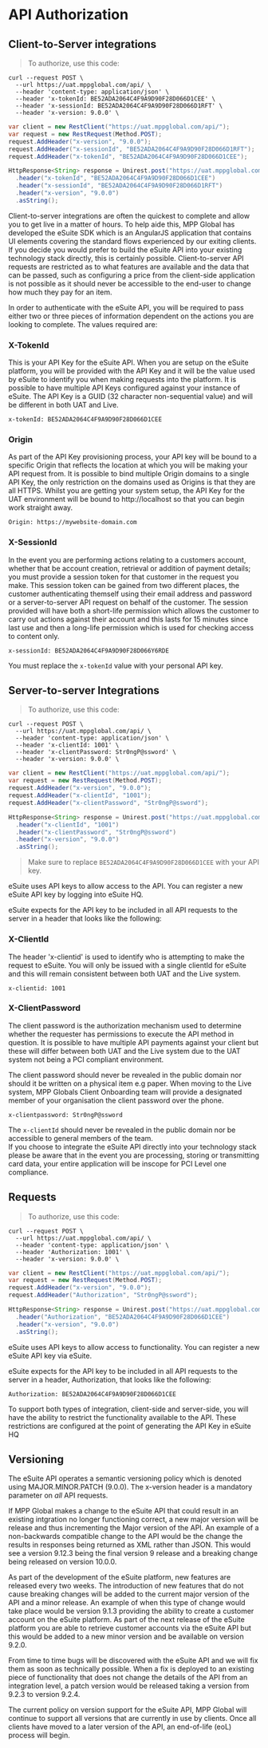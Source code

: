 # API Authorization

## Client-to-Server integrations

> To authorize, use this code:

```shell
curl --request POST \
  --url https://uat.mppglobal.com/api/ \
  --header 'content-type: application/json' \
  --header 'x-tokenId: BE52ADA2064C4F9A9D90F28D066D1CEE' \
  --header 'x-sessionId: BE52ADA2064C4F9A9D90F28D066D1RFT' \
  --header 'x-version: 9.0.0' \
```

```csharp
var client = new RestClient("https://uat.mppglobal.com/api/");
var request = new RestRequest(Method.POST);
request.AddHeader("x-version", "9.0.0");
request.AddHeader("x-sessionId", "BE52ADA2064C4F9A9D90F28D066D1RFT");
request.AddHeader("x-tokenId", "BE52ADA2064C4F9A9D90F28D066D1CEE");

```

```java
HttpResponse<String> response = Unirest.post("https://uat.mppglobal.com/api/")
  .header("x-tokenId", "BE52ADA2064C4F9A9D90F28D066D1CEE")
  .header("x-sessionId", "BE52ADA2064C4F9A9D90F28D066D1RFT")
  .header("x-version", "9.0.0")
  .asString();
```


Client-to-server integrations are often the quickest to complete and allow you to get live in a matter of hours. To help aide this, MPP Global has developed the eSuite SDK which is an AngularJS application that contains UI elements covering the standard flows experienced by our exiting clients. If you decide you would prefer to build the eSuite API into your existing technology stack directly, this is certainly possible. Client-to-server API requests are restricted as to what features are available and the data that can be passed, such as configuring a price from the client-side application is not possible as it should never be accessible to the end-user to change how much they pay for an item.

In order to authenticate with the eSuite API, you will be required to pass either two or three pieces of information dependent on the actions you are looking to complete. The values required are:

### X-TokenId

This is your API Key for the eSuite API. When you are setup on the eSuite platform, you will be provided with the API Key and it will be the value used by eSuite to identify you when making requests into the platform. It is possible to have multiple API Keys configured against your instance of eSuite. The API Key is a GUID (32 character non-sequential value) and will be different in both UAT and Live.

`x-tokenId: BE52ADA2064C4F9A9D90F28D066D1CEE`

### Origin

As part of the API Key provisioning process, your API key will be bound to a specific Origin that reflects the location at which you will be making your API request from. It is possible to bind multiple Origin domains to a single API Key, the only restriction on the domains used as Origins is that they are all HTTPS. Whilst you are getting your system setup, the API Key for the UAT environment will be bound to http://localhost so that you can begin work straight away.

`Origin: https://mywebsite-domain.com`

### X-SessionId

In the event you are performing actions relating to a customers account, whether that be account creation, retrieval or addition of payment details; you must provide a session token for that customer in the request you make. This session token can be gained from two different places, the customer authenticating themself using their email address and password or a server-to-server API request on behalf of the customer. The session provided will have both a short-life permission which allows the customer to carry out actions against their account and this lasts for 15 minutes since last use and then a long-life permission which is used for checking access to content only.

`x-sessionId: BE52ADA2064C4F9A9D90F28D066Y6RDE`



<aside class="warning">
You must replace the <code>x-tokenId</code> value with your personal API key.
</aside>

## Server-to-server Integrations

> To authorize, use this code:

```shell
curl --request POST \
  --url https://uat.mppglobal.com/api/ \
  --header 'content-type: application/json' \
  --header 'x-clientId: 1001' \
  --header 'x-clientPassword: Str0ngP@ssword' \
  --header 'x-version: 9.0.0' \
```

```csharp
var client = new RestClient("https://uat.mppglobal.com/api/");
var request = new RestRequest(Method.POST);
request.AddHeader("x-version", "9.0.0");
request.AddHeader("x-clientId", "1001");
request.AddHeader("x-clientPassword", "Str0ngP@ssword");
```

```java
HttpResponse<String> response = Unirest.post("https://uat.mppglobal.com/api/")
  .header("x-clientId", "1001")
  .header("x-clientPassword", "Str0ngP@ssword")
  .header("x-version", "9.0.0")
  .asString();
```


> Make sure to replace `BE52ADA2064C4F9A9D90F28D066D1CEE` with your API key.

eSuite uses API keys to allow access to the API. You can register a new eSuite API key by logging into eSuite HQ.

eSuite expects for the API key to be included in all API requests to the server in a header that looks like the following:

### X-ClientId

The header 'x-clientid' is used to identify who is attempting to make the request to eSuite. You will only be issued with a single clientId for eSuite and this will remain consistent between both UAT and the Live system.

`x-clientid: 1001`

### X-ClientPassword

The client password is the authorization mechanism used to determine whether the requester has permissions to execute the API method in question. It is possible to have multiple API payments against your client but these will differ between both UAT and the Live system due to the UAT system not being a PCI compliant environment. 

The client password should never be revealed in the public domain nor should it be written on a physical item e.g paper. When moving to the Live system, MPP Globals Client Onboarding team will provide a designated member of your organisation the client password over the phone.

`x-clientpassword: Str0ngP@ssword`

<aside class="warning">
The <code>x-clientId</code> should never be revealed in the public domain nor be accessible to general members of the team.
</aside>

<aside class="warning">
If you choose to integrate the eSuite API directly into your technology stack please be aware that in the event you are processing, storing or transmitting card data, your entire application will be inscope for PCI Level one compliance.
</aside>

## Requests

> To authorize, use this code:

```shell
curl --request POST \
  --url https://uat.mppglobal.com/api/ \
  --header 'content-type: application/json' \
  --header 'Authorization: 1001' \
  --header 'x-version: 9.0.0' \
```

```csharp
var client = new RestClient("https://uat.mppglobal.com/api/");
var request = new RestRequest(Method.POST);
request.AddHeader("x-version", "9.0.0");
request.AddHeader("Authorization", "Str0ngP@ssword");
```

```java
HttpResponse<String> response = Unirest.post("https://uat.mppglobal.com/api/")
  .header("Authorization", "BE52ADA2064C4F9A9D90F28D066D1CEE")
  .header("x-version", "9.0.0")
  .asString();
```

eSuite uses API keys to allow access to functionality. You can register a new eSuite API key via eSuite.

eSuite expects for the API key to be included in all API requests to the server in a header, Authorization, that looks like the following:

`Authorization: BE52ADA2064C4F9A9D90F28D066D1CEE`

To support both types of integration, client-side and server-side, you will have the ability to restrict the functionality available to the API. These restrictions are configured at the point of generating the API Key in eSuite HQ

## Versioning
The eSuite API operates a semantic versioning policy which is denoted using MAJOR.MINOR.PATCH (9.0.0). The x-version header is a mandatory parameter on *all* API requests.

If MPP Global makes a change to the eSuite API that could result in an existing intgration no longer functioning correct, a new major version will be release and thus incrementing the Major version of the API. An example of a non-backwards compatible change to the API would be the change the results in responses being returned as XML rather than JSON. This would see a version 9.12.3 being the final version 9 release and a breaking change being released on version 10.0.0.

As part of the development of the eSuite platform, new features are released every two weeks. The introduction of new features that do not cause breaking changes will be added to the current major version of the API and a minor release. An example of when this type of change would take place would be version 9.1.3 providing the ability to create a customer account on the eSuite platform. As part of the next release of the eSuite platform you are able to retrieve customer accounts via the eSuite API but this would be added to a new minor version and be available on version 9.2.0.

From time to time bugs will be discovered with the eSuite API and we will fix them as soon as technically possible. When a fix is deployed to an existing piece of functionality that does not change the details of the API from an integration level, a patch version would be released taking a version from 9.2.3 to version 9.2.4.

The current policy on version support for the eSuite API, MPP Global will continue to support all versions that are currently in use by clients. Once all clients have moved to a later version of the API, an end-of-life (eoL) process will begin.